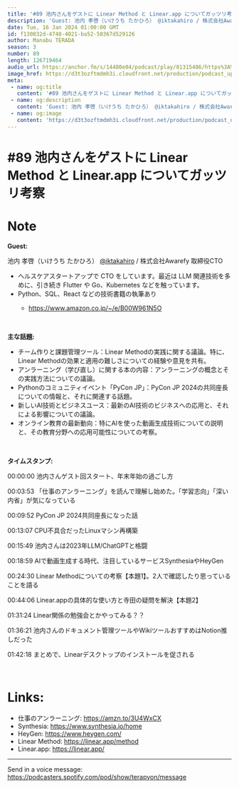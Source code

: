 ```yaml
---
title: '#89 池内さんをゲストに Linear Method と Linear.app についてガッツリ考察'
description: 'Guest: 池内 孝啓（いけうち たかひろ） @iktakahiro / 株式会社Awarefy 取締役CTO  ヘルスケアスタートアップで CTO をしています。最近は LLM 関連技術を多めに、'
date: Tue, 16 Jan 2024 01:00:00 GMT
id: f130832d-4748-4021-ba52-50367d529126
author: Manabu TERADA
season: 3
number: 89
length: 126719464
audio_url: https://anchor.fm/s/14480e04/podcast/play/81315486/https%3A%2F%2Fd3ctxlq1ktw2nl.cloudfront.net%2Fstaging%2F2024-0-15%2Fdda0d0a5-e594-f0b9-2f50-5e2941e9946d.mp3
image_href: https://d3t3ozftmdmh3i.cloudfront.net/production/podcast_uploaded/3302665/3302665-1582446732992-f3e5401da36c1.jpg
meta:
 - name: og:title
   content: '#89 池内さんをゲストに Linear Method と Linear.app についてガッツリ考察'
 - name: og:description
   content: 'Guest: 池内 孝啓（いけうち たかひろ） @iktakahiro / 株式会社Awarefy 取締役CTO  ヘルスケアスタートアップで CTO をしています。最近は LLM 関連技術を多めに、'
 - name: og:image
   content: 'https://d3t3ozftmdmh3i.cloudfront.net/production/podcast_uploaded/3302665/3302665-1582446732992-f3e5401da36c1.jpg'
---
```

# #89 池内さんをゲストに Linear Method と Linear.app についてガッツリ考察

<DisplayDate :dateStr="'Tue, 16 Jan 2024 01:00:00 GMT'" />
<DisplaySeason :season="3" :topic="89" />


# Note

<p><strong>Guest:</strong></p>
<p>池内 孝啓（いけうち たかひろ） <a href="https://twitter.com/iktakahiro" rel="noreferrer nofollow noopener" target="_blank">@iktakahiro</a> / 株式会社Awarefy 取締役CTO</p>
<ul>
 <li>ヘルスケアスタートアップで CTO をしています。最近は LLM 関連技術を多めに、引き続き Flutter や Go、Kubernetes などを触っています。</li>
 <li>Python、SQL、React などの技術書籍の執筆あり</li>
<ul>
  <li><a href="https://www.amazon.co.jp/~/e/B00W961N5O" rel="noreferrer nofollow noopener" target="_blank">https://www.amazon.co.jp/~/e/B00W961N5O</a></li>
</ul>
<p><br /></p>
</ul>
<p><strong>主な話題:</strong></p>
<ul>
  <li>チーム作りと課題管理ツール：Linear Methodの実践に関する議論。特に、Linear Methodの効果と適用の難しさについての経験や意見を共有。</li>
  <li>アンラーニング（学び直し）に関する本の内容：アンラーニングの概念とその実践方法についての議論。</li>
  <li>Pythonのコミュニティイベント「PyCon JP」：PyCon JP 2024の共同座長についての情報と、それに関連する話題。</li>
  <li>新しいAI技術とビジネスユース：最新のAI技術のビジネスへの応用と、それによる影響についての議論。</li>
  <li>オンライン教育の最新動向：特にAIを使った動画生成技術についての説明と、その教育分野への応用可能性についての考察。</li>
</ul>
<p><br /></p>
<p><strong>タイムスタンプ:</strong></p>
<p>00:00:00 池内さんゲスト回スタート、年末年始の過ごし方</p>
<p>00:03:53 「仕事のアンラーニング」を読んで理解し始めた。「学習志向」「深い内省」が気になっている</p>
<p>00:09:52 PyCon JP 2024共同座長になった話</p>
<p>00:13:07 CPU不具合だったLinuxマシン再構築</p>
<p>00:15:49 池内さんは2023年LLM/ChatGPTと格闘</p>
<p>00:18:59 AIで動画生成する時代、注目しているサービスSynthesiaやHeyGen</p>
<p>00:24:30 Linear Methodについての考察【本題1】。2人で確認したり思っていることを語る</p>
<p>00:44:06 Linear.appの具体的な使い方と寺田の疑問を解決【本題2】</p>
<p>01:31:24 Linear関係の勉強会とかやってみる？？</p>
<p>01:36:21 池内さんのドキュメント管理ツールやWikiツールおすすめはNotion推しだった</p>
<p>01:42:18 まとめで、Linearデスクトップのインストールを促される</p>
<p><br /></p>

# Links:

- 仕事のアンラーニング: https://amzn.to/3U4WxCX
- Synthesia: https://www.synthesia.io/home
- HeyGen: https://www.heygen.com/
- Linear Method: https://linear.app/method
- Linear.app: https://linear.app/

--- 

Send in a voice message: https://podcasters.spotify.com/pod/show/terapyon/message



<Player title="#89 池内さんをゲストに Linear Method と Linear.app についてガッツリ考察" 
  audio_url="https://anchor.fm/s/14480e04/podcast/play/81315486/https%3A%2F%2Fd3ctxlq1ktw2nl.cloudfront.net%2Fstaging%2F2024-0-15%2Fdda0d0a5-e594-f0b9-2f50-5e2941e9946d.mp3" 
  image_href="https://d3t3ozftmdmh3i.cloudfront.net/production/podcast_uploaded/3302665/3302665-1582446732992-f3e5401da36c1.jpg" 
/>

